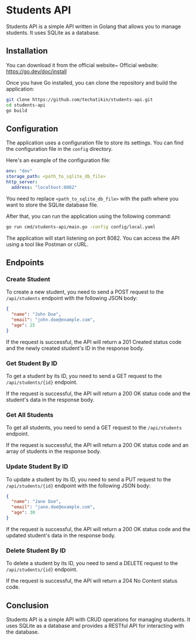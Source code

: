 # Students API

Students API is a simple API written in Golang that allows you to manage students. It uses SQLite as a database.

## Installation

You can download it from the official website~
Official website: https://go.dev/doc/install

Once you have Go installed, you can clone the repository and build the application:

```bash
git clone https://github.com/techatikin/students-api.git
cd students-api
go build
```

## Configuration

The application uses a configuration file to store its settings. You can find the configuration file in the `config` directory.

Here's an example of the configuration file:

```yaml
env: "dev"
storage_path: <path_to_sqlite_db_file>
http_server:
  address: "localhost:8082"
```

You need to replace `<path_to_sqlite_db_file>` with the path where you want to store the SQLite database file.

After that, you can run the application using the following command:

```bash
go run cmd/students-api/main.go -config config/local.yaml
```

The application will start listening on port 8082. You can access the API using a tool like Postman or cURL.

## Endpoints

### Create Student

To create a new student, you need to send a POST request to the `/api/students` endpoint with the following JSON body:

```json
{
  "name": "John Doe",
  "email": "john.doe@example.com",
  "age": 25
}
```

If the request is successful, the API will return a 201 Created status code and the newly created student's ID in the response body.

### Get Student By ID

To get a student by its ID, you need to send a GET request to the `/api/students/{id}` endpoint.

If the request is successful, the API will return a 200 OK status code and the student's data in the response body.

### Get All Students

To get all students, you need to send a GET request to the `/api/students` endpoint.

If the request is successful, the API will return a 200 OK status code and an array of students in the response body.

### Update Student By ID

To update a student by its ID, you need to send a PUT request to the `/api/students/{id}` endpoint with the following JSON body:

```json
{
  "name": "Jane Doe",
  "email": "jane.doe@example.com",
  "age": 30
}
```

If the request is successful, the API will return a 200 OK status code and the updated student's data in the response body.

### Delete Student By ID

To delete a student by its ID, you need to send a DELETE request to the `/api/students/{id}` endpoint.

If the request is successful, the API will return a 204 No Content status code.

## Conclusion

Students API is a simple API with CRUD operations for managing students. It uses SQLite as a database and provides a RESTful API for interacting with the database.
